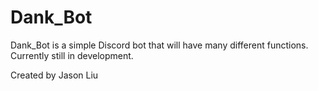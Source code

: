 # Dank_Bot

Dank_Bot is a simple Discord bot that will have many different functions. Currently still in development.

Created by Jason Liu
